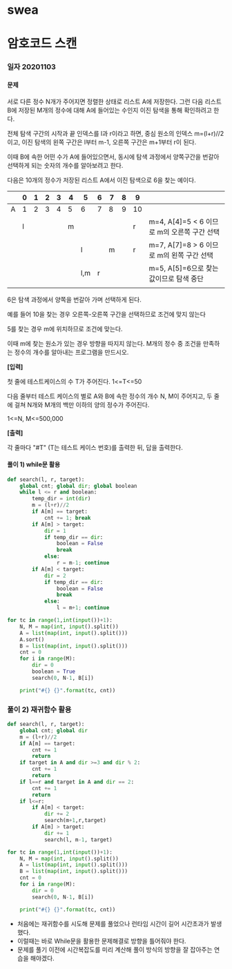 # swea

# 암호코드 스캔

### 일자 20201103

#### 문제

서로 다른 정수 N개가 주어지면 정렬한 상태로 리스트 A에 저장한다. 그런 다음 리스트 B에 저장된 M개의 정수에 대해 A에 들어있는 수인지 이진 탐색을 통해 확인하려고 한다.

전체 탐색 구간의 시작과 끝 인덱스를 l과 r이라고 하면, 중심 원소의 인덱스 m=(l+r)//2 이고, 이진 탐색의 왼쪽 구간은 l부터 m-1, 오른쪽 구간은 m+1부터 r이 된다.

이때 B에 속한 어떤 수가 A에 들어있으면서, 동시에 탐색 과정에서 양쪽구간을 번갈아 선택하게 되는 숫자의 개수를 알아보려고 한다.

다음은 10개의 정수가 저장된 리스트 A에서 이진 탐색으로 6을 찾는 예이다.


|      | 0    | 1    | 2    | 3    | 4    | 5    | 6    | 7    | 8    | 9    |                                             |
| ---- | ---- | ---- | ---- | ---- | ---- | ---- | ---- | ---- | ---- | ---- | ------------------------------------------- |
| A    | 1    | 2    | 3    | 4    | 5    | 6    | 7    | 8    | 9    | 10   |                                             |
|      | l    |      |      |      | m    |      |      |      |      | r    | m=4, A[4]=5 < 6 이므로 m의 오른쪽 구간 선택 |
|      |      |      |      |      |      | l    |      | m    |      | r    | m=7, A[7]=8 > 6 이므로 m의 왼쪽 구간 선택   |
|      |      |      |      |      |      | l,m  | r    |      |      |      | m=5, A[5]=6으로 찾는 값이므로 탐색 중단     |
|      |      |      |      |      |      |      |      |      |      |      |                                             |



6은 탐색 과정에서 양쪽을 번갈아 가며 선택하게 된다.


예를 들어 10을 찾는 경우 오른쪽-오른쪽 구간을 선택하므로 조건에 맞지 않는다

5를 찾는 경우 m에 위치하므로 조건에 맞는다.

이때 m에 찾는 원소가 있는 경우 방향을 따지지 않는다. M개의 정수 중 조건을 만족하는 정수의 개수를 알아내는 프로그램을 만드시오.


**[입력]**

첫 줄에 테스트케이스의 수 T가 주어진다. 1<=T<=50

다음 줄부터 테스트 케이스의 별로 A와 B에 속한 정수의 개수 N, M이 주어지고, 두 줄에 걸쳐 N개와 M개의 백만 이하의 양의 정수가 주어진다.

1<=N, M<=500,000

**[출력]**

각 줄마다 "#T" (T는 테스트 케이스 번호)를 출력한 뒤, 답을 출력한다.



#### 풀이 1) while문 활용

```python
def search(l, r, target):
    global cnt; global dir; global boolean
    while l <= r and boolean:
        temp_dir = int(dir)
        m = (l+r)//2
        if A[m] == target:
            cnt += 1; break
        if A[m] > target:
            dir = 1
            if temp_dir == dir:
                boolean = False
                break
            else:
                r = m-1; continue
        if A[m] < target:
            dir = 2
            if temp_dir == dir:
                boolean = False
                break
            else:
                l = m+1; continue

for tc in range(1,int(input())+1):
    N, M = map(int, input().split())
    A = list(map(int, input().split()))
    A.sort()
    B = list(map(int, input().split()))
    cnt = 0
    for i in range(M):
        dir = 0
        boolean = True
        search(0, N-1, B[i])

    print("#{} {}".format(tc, cnt))
```



### 풀이 2) 재귀함수 활용

```python
def search(l, r, target):
    global cnt; global dir
    m = (l+r)//2
    if A[m] == target:
        cnt += 1
        return
    if target in A and dir >=3 and dir % 2:
        cnt += 1
        return
    if l==r and target in A and dir == 2:
        cnt += 1
        return
    if l<=r:
        if A[m] < target:
            dir += 2
            search(m+1,r,target)
        if A[m] > target:
            dir += 1
            search(l, m-1, target)

for tc in range(1,int(input())+1):
    N, M = map(int, input().split())
    A = list(map(int, input().split()))
    B = list(map(int, input().split()))
    cnt = 0
    for i in range(M):
        dir = 0
        search(0, N-1, B[i])

    print("#{} {}".format(tc, cnt))
```



- 처음에는 재귀함수를 시도해 문제를 풀었으나 런타임 시간이 길어 시간초과가 발생했다.
- 이럴때는 바로 While문을 활용한 문제해결로 방향을 틀어줘야 한다.
- 문제를 풀기 이전에 시간복잡도를 미리 계산해 풀이 방식의 방향을 잘 잡아주는 연습을 해야겠다.